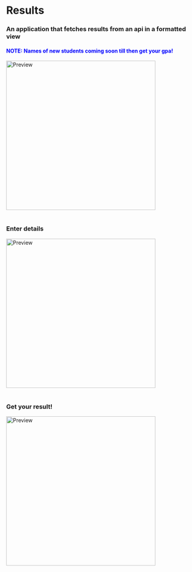 # Results

<h3>An application that fetches results from an api in a formatted view</h3>
<h4 style="color:blue">NOTE: Names of new students coming soon till then get your gpa!</h4>


<img src="https://raw.github.com/DevGautam2000/Results/master/assets/splash.svg"  alt="Preview" width=400><br><br>
<h3>Enter details</h3>
<img src="https://raw.github.com/DevGautam2000/Results/master/assets/form.svg"  alt="Preview" width=400><br><br>
<h3>Get your result!</h3>
<img src="https://raw.github.com/DevGautam2000/Results/master/assets/result.svg"  alt="Preview" width=400><br><br>
